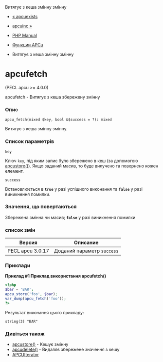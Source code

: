 Витягує з кеша змінну змінну

-   [« apcuexists](function.apcu-exists.html)
    
-   [apcuinc »](function.apcu-inc.html)
    
-   [PHP Manual](index.html)
    
-   [Функции APCu](ref.apcu.html)
    
-   Витягує з кеша змінну змінну
    

# apcufetch

(PECL apcu >= 4.0.0)

apcufetch - Витягує з кеша збережену змінну

### Опис

```methodsynopsis
apcu_fetch(mixed $key, bool &$success = ?): mixed
```

Витягує з кеша змінну змінну.

### Список параметрів

`key`

Ключ `key`, під яким запис було збережено в кеш (за допомогою [apcustore()](function.apcu-store.html)). Якщо заданий масив, то буде вилучено та повернено кожен елемент.

`success`

Встановлюється в **`true`** у разі успішного виконання та **`false`** у разі виникнення помилки.

### Значення, що повертаються

Збережена змінна чи масив; **`false`** у разі виникнення помилки

### список змін

| Версия           | Описание                   |
|------------------|----------------------------|
| PECL apcu 3.0.17 | Доданий параметр `success` |

### Приклади

**Приклад #1 Приклад використання **apcufetch()****

```php
<?php
$bar = 'BAR';
apcu_store('foo', $bar);
var_dump(apcu_fetch('foo'));
?>
```

Результат виконання цього прикладу:

```
string(3) "BAR"
```

### Дивіться також

-   [apcustore()](function.apcu-store.html) - Кешує змінну
-   [apcudelete()](function.apcu-delete.html) - Видаляє збережене значення з кешу
-   [APCUIterator](class.apcuiterator.html)